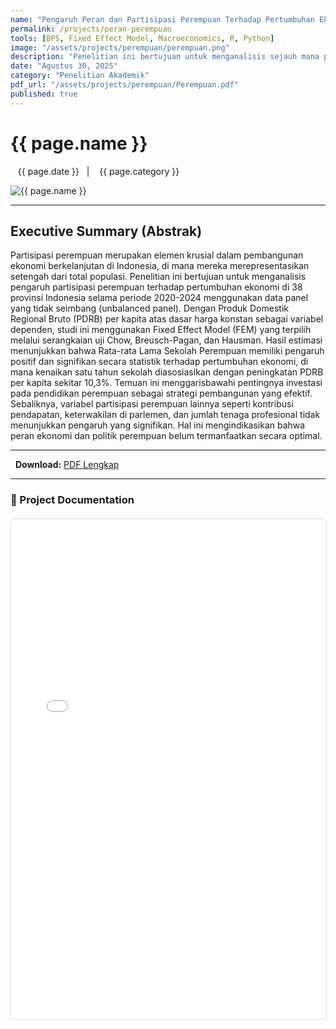 ```yaml
---
name: "Pengaruh Peran dan Partisipasi Perempuan Terhadap Pertumbuhan Ekonomi Indonesia"
permalink: /projects/peran-perempuan
tools: [BPS, Fixed Effect Model, Macroeconomics, R, Python]
image: "/assets/projects/perempuan/perempuan.png"
description: "Penelitian ini bertujuan untuk menganalisis sejauh mana peran dan partisipasi perempuan berkontribusi terhadap pertumbuhan ekonomi Indonesia."
date: "Agustus 30, 2025"
category: "Penelitian Akademik"
pdf_url: "/assets/projects/perempuan/Perempuan.pdf"
published: true
---
```


# {{ page.name }}

<p class="post-metadata text-muted">
  <span><i class="fas fa-calendar-alt"></i> &nbsp;{{ page.date }}</span>
  <span class="mx-2">|</span>
  <span><i class="fas fa-folder"></i> &nbsp;{{ page.category }}</span>
</p>

<img src="{{ page.image | relative_url }}" alt="{{ page.name }}" class="w-full h-auto rounded-lg shadow-md">

---

## Executive Summary (Abstrak)

Partisipasi perempuan merupakan elemen krusial dalam pembangunan ekonomi berkelanjutan di Indonesia, di mana mereka merepresentasikan setengah dari total populasi. Penelitian ini bertujuan untuk menganalisis pengaruh partisipasi perempuan terhadap pertumbuhan ekonomi di 38 provinsi Indonesia selama periode 2020-2024 menggunakan data panel yang tidak seimbang (unbalanced panel). Dengan Produk Domestik Regional Bruto (PDRB) per kapita atas dasar harga konstan sebagai variabel dependen, studi ini menggunakan Fixed Effect Model (FEM) yang terpilih melalui serangkaian uji Chow, Breusch-Pagan, dan Hausman. Hasil estimasi menunjukkan bahwa Rata-rata Lama Sekolah Perempuan memiliki pengaruh positif dan signifikan secara statistik terhadap pertumbuhan ekonomi, di mana kenaikan satu tahun sekolah diasosiasikan dengan peningkatan PDRB per kapita sekitar 10,3%. Temuan ini menggarisbawahi pentingnya investasi pada pendidikan perempuan sebagai strategi pembangunan yang efektif. Sebaliknya, variabel partisipasi perempuan lainnya seperti kontribusi pendapatan, keterwakilan di parlemen, dan jumlah tenaga profesional tidak menunjukkan pengaruh yang signifikan. Hal ini mengindikasikan bahwa peran ekonomi dan politik perempuan belum termanfaatkan secara optimal.

---

<p>
  <strong>Download:</strong> <a href="{{ page.pdf_url | relative_url }}" download>PDF Lengkap</a>
</p>

---

### 📄 Project Documentation

<div class="pdf-container" style="width: 100%; height: 800px; margin-top: 20px;">
<iframe
style="width: 100%; height: 100%; border: 1px solid #ddd; border-radius: 5px;"
src="{{ page.pdf_url | relative_url }}"
title="Pratinjau PDF: {{ page.name }}">
<p>Your browser does not support PDF previews.</p>
</iframe>
</div>